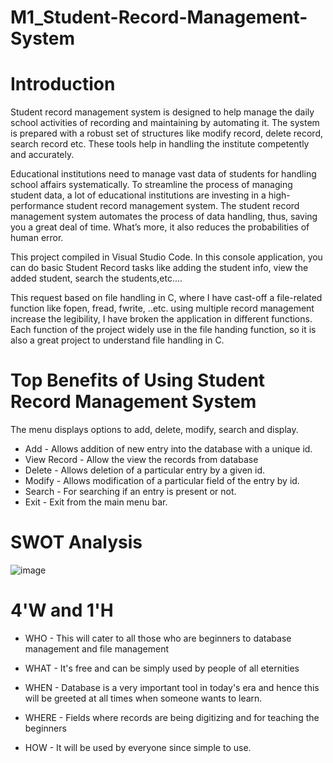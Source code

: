 # M1_Student-Record-Management-System
# Introduction
 Student record management system is designed to help manage the daily school activities of recording and maintaining by automating it. The system is prepared with a robust set of structures like modify record, delete record, search record etc. These tools help in handling the institute competently and accurately.

Educational institutions need to manage vast data of students for handling school affairs systematically. To streamline the process of managing student data, a lot of educational institutions are investing in a high-performance student record management system. The student record management system automates the process of data handling, thus, saving you a great deal of time. What’s more, it also reduces the probabilities of human error.

This project compiled in Visual Studio Code. In this console application, you can do basic Student Record tasks like adding the student info, view the added student, search the students,etc....

This request based on file handling in C, where I have cast-off a file-related function like fopen, fread, fwrite, ..etc.
using multiple record management increase the legibility, I have broken the application in different functions. Each function of the project widely use in the file handing function, so it is also a great project to understand file handling in C.


# Top Benefits of Using Student Record Management System
The menu displays options to add, delete, modify, search and display.

- Add - Allows addition of new entry into the database with a unique id.
- View Record - Allow the view the records from database
- Delete - Allows deletion of a particular entry by a given id.
- Modify - Allows modification of a particular field of the entry by id.
- Search - For searching if an entry is present or not.
- Exit - Exit from the main menu bar.

# SWOT Analysis
![image](https://user-images.githubusercontent.com/102716839/161201280-129cff43-8b5d-414e-894f-fe8de8a9b024.png)



# 4'W and 1'H

- WHO - This will cater to all those who are beginners to database management and file management
- WHAT - It's free and can be simply used by people of all eternities
- WHEN - Database is a very important tool in today's era and hence this will be greeted at all times when someone wants to learn.

- WHERE - Fields where records are being digitizing and for teaching the beginners

- HOW - It will be used by everyone since simple to use.




